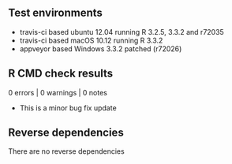 ## Test environments

* travis-ci based ubuntu 12.04 running R 3.2.5, 3.3.2 and r72035 
* travis-ci based macOS 10.12 running R 3.3.2
* appveyor based Windows 3.3.2 patched (r72026)

## R CMD check results

0 errors | 0 warnings | 0 notes

* This is a minor bug fix update

## Reverse dependencies

There are no reverse dependencies
